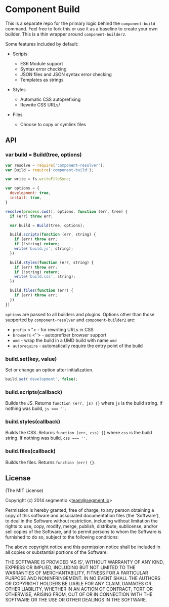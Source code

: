 # Component Build

This is a separate repo for the primary logic behind the `component-build` command. Feel free to fork this or use it as a baseline to create your own builder. This is a thin wrapper around `component-builder2`.

Some features included by default:

- Scripts

    - ES6 Module support
    - Syntax error checking
    - JSON files and JSON syntax error checking
    - Templates as strings

- Styles

    - Automatic CSS autoprefixing
    - Rewrite CSS URLs/

- Files

    - Choose to copy or symlink files

## API

### var build = Build(tree, options)

```js
var resolve = require('component-resolver');
var Build = require('component-build');

var write = fs.writeFileSync;

var options = {
  development: true,
  install: true,
}

resolve(process.cwd(), options, function (err, tree) {
  if (err) throw err;

  var build = Build(tree, options);

  build.scripts(function (err, string) {
    if (err) throw err;
    if (!string) return;
    write('build.js', string);
  })

  build.styles(function (err, string) {
    if (err) throw err;
    if (!string) return;
    write('build.css', string);
  })

  build.files(function (err) {
    if (err) throw err;
  })
})
```

`options` are passed to all builders and plugins.
Options other than those supported by `component-resolver` and `component-builder2` are:

- `prefix` <''> - for rewriting URLs in CSS
- `browsers` <''> - autoprefixer browser support
- `umd` <false> - wrap the build in a UMD build with name `umd`
- `autorequire` <true> - automatically require the entry point of the build

### build.set(key, value)

Set or change an option after initialization.

```js
build.set('development', false);
```

### build.scripts(callback)

Builds the JS. Returns `function (err, js) {}` where `js` is the build string. If nothing was build, `js === ''`.

### build.styles(callback)

Builds the CSS. Returns `function (err, css) {}` where `css` is the build string. If nothing was build, `css === ''`.

### build.files(callback)

Builds the files. Returns `function (err) {}`.

## License

(The MIT License)

Copyright (c) 2014 segmentio &lt;team@segment.io&gt;

Permission is hereby granted, free of charge, to any person obtaining
a copy of this software and associated documentation files (the
'Software'), to deal in the Software without restriction, including
without limitation the rights to use, copy, modify, merge, publish,
distribute, sublicense, and/or sell copies of the Software, and to
permit persons to whom the Software is furnished to do so, subject to
the following conditions:

The above copyright notice and this permission notice shall be
included in all copies or substantial portions of the Software.

THE SOFTWARE IS PROVIDED 'AS IS', WITHOUT WARRANTY OF ANY KIND,
EXPRESS OR IMPLIED, INCLUDING BUT NOT LIMITED TO THE WARRANTIES OF
MERCHANTABILITY, FITNESS FOR A PARTICULAR PURPOSE AND NONINFRINGEMENT.
IN NO EVENT SHALL THE AUTHORS OR COPYRIGHT HOLDERS BE LIABLE FOR ANY
CLAIM, DAMAGES OR OTHER LIABILITY, WHETHER IN AN ACTION OF CONTRACT,
TORT OR OTHERWISE, ARISING FROM, OUT OF OR IN CONNECTION WITH THE
SOFTWARE OR THE USE OR OTHER DEALINGS IN THE SOFTWARE.
